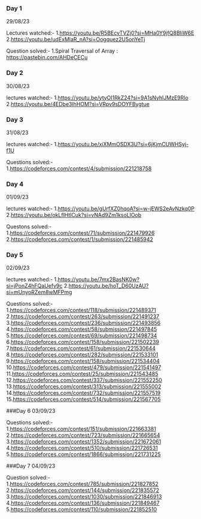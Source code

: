 ### Day 1
29/08/23

Lectures watched:-
    1.https://youtu.be/R5BEcvTVZj0?si=MHa0Y9jfQ8BIiW6E
    2.https://youtu.be/udExMlaR_nA?si=Oogquez2U5onYeTj

Question solved:-
    1.Spiral Traversal of Array : https://pastebin.com/AHDeCECu

### Day 2
30/08/23

lectures watched:-
    1.https://youtu.be/ytyOI1RkZ24?si=9A1sNyhlJMzE9Rlo
    2.https://youtu.be/4EDbe3lhHOM?si=VRpv9sDOYFBygtue

### Day 3
31/08/23

lectures watched:-
    1.https://youtu.be/xiXMmOSDX3U?si=6jKjmCUWHSyj-f1U

Questions solved:-
    1.https://codeforces.com/contest/4/submission/221218758

### Day 4
01/09/23

lectures watched:-
    1.https://youtu.be/gUrfXZ0hqoA?si=w-jEWS2eAvNzkq0P
    2.https://youtu.be/okLflHtlCuk?si=vNAd9Zm1ksoLlOob

Questons solved:-
    1.https://codeforces.com/contest/71/submission/221479926
    2.https://codeforces.com/contest/1/submission/221485942
    

### Day 5
02/09/23

lectures watched:-
    1.https://youtu.be/7mx2BasNK0w?si=jPonZ4hFQaUefv9c
    2.https://youtu.be/hoT_D60UzAU?si=mUnyoRZem8wMFPmg

Questions solved:-
    1.https://codeforces.com/contest/118/submission/221489371
    2.https://codeforces.com/contest/263/submission/221491237
    3.https://codeforces.com/contest/236/submission/221493856
    4.https://codeforces.com/contest/58/submission/221497845
    5.https://codeforces.com/contest/69/submission/221498734
    6.https://codeforces.com/contest/158/submission/221502239
    7.https://codeforces.com/contest/61/submission/221530644
    8.https://codeforces.com/contest/282/submission/221533101
    9.https://codeforces.com/contest/158/submission/221534404
    10.https://codeforces.com/contest/479/submission/221541497
    11.https://codeforces.com/contest/25/submission/221543485
    12.https://codeforces.com/contest/337/submission/221552250
    13.https://codeforces.com/contest/313/submission/221555002
    14.https://codeforces.com/contest/732/submission/221557519
    15.https://codeforces.com/contest/514/submission/221567705


###Day 6
03/09/23

Questions solved:-
    1.https://codeforces.com/contest/151/submission/221663381
    2.https://codeforces.com/contest/723/submission/221665654
    3.https://codeforces.com/contest/1352/submission/221672061
    4.https://codeforces.com/contest/510/submission/221726531
    5.https://codeforces.com/contest/1866/submission/221731225

###Day 7
04/09/23

Question solved:-
    1.https://codeforces.com/contest/785/submission/221827852
    2.https://codeforces.com/contest/144/submission/221835572
    3.https://codeforces.com/contest/1030/submission/221846913
    4.https://codeforces.com/contest/136/submission/221849467
    5.https://codeforces.com/contest/110/submission/221852510
